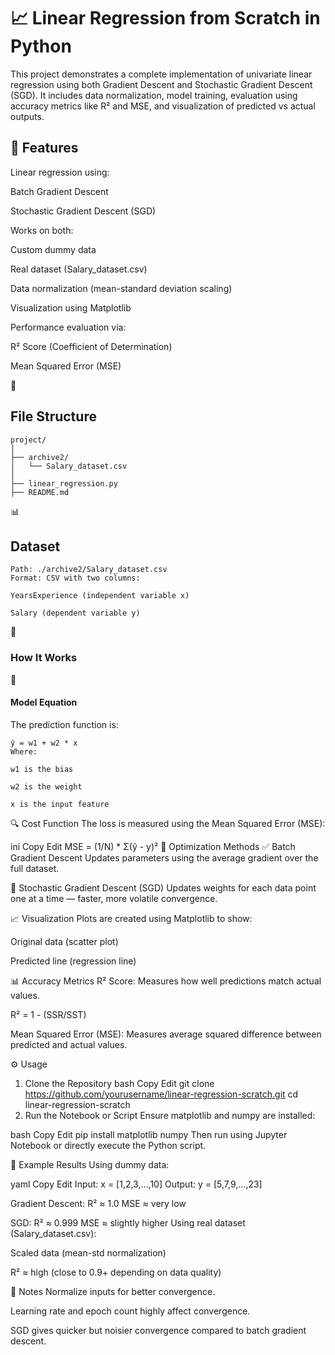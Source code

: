 <h1>📈 Linear Regression from Scratch in Python</h1>
This project demonstrates a complete implementation of univariate linear regression using both Gradient Descent and Stochastic Gradient Descent (SGD). It includes data normalization, model training, evaluation using accuracy metrics like R² and MSE, and visualization of predicted vs actual outputs.

<h2>🔧 Features</h2>
Linear regression using:

Batch Gradient Descent

Stochastic Gradient Descent (SGD)

Works on both:

Custom dummy data

Real dataset (Salary_dataset.csv)

Data normalization (mean-standard deviation scaling)

Visualization using Matplotlib

Performance evaluation via:

R² Score (Coefficient of Determination)

Mean Squared Error (MSE)

📂 <h2>File Structure</h2>
```plaintext
project/
│
├── archive2/
│   └── Salary_dataset.csv   
│
├── linear_regression.py    
├── README.md                

```
📊 <h2>Dataset</h2>
```plaintext
Path: ./archive2/Salary_dataset.csv
Format: CSV with two columns:

YearsExperience (independent variable x)

Salary (dependent variable y)
```
🚀 <h3>How It Works</h3>
🔁 <h4>Model Equation</h4>
The prediction function is:
```equation
ŷ = w1 + w2 * x
Where:

w1 is the bias

w2 is the weight

x is the input feature
```
🔍 Cost Function
The loss is measured using the Mean Squared Error (MSE):

ini
Copy
Edit
MSE = (1/N) * Σ(ŷ - y)²
🧠 Optimization Methods
✅ Batch Gradient Descent
Updates parameters using the average gradient over the full dataset.

🔄 Stochastic Gradient Descent (SGD)
Updates weights for each data point one at a time — faster, more volatile convergence.

📈 Visualization
Plots are created using Matplotlib to show:

Original data (scatter plot)

Predicted line (regression line)

📊 Accuracy Metrics
R² Score: Measures how well predictions match actual values.

R² = 1 - (SSR/SST)

Mean Squared Error (MSE): Measures average squared difference between predicted and actual values.

⚙️ Usage
1. Clone the Repository
bash
Copy
Edit
git clone https://github.com/yourusername/linear-regression-scratch.git
cd linear-regression-scratch
2. Run the Notebook or Script
Ensure matplotlib and numpy are installed:

bash
Copy
Edit
pip install matplotlib numpy
Then run using Jupyter Notebook or directly execute the Python script.

🧪 Example Results
Using dummy data:

yaml
Copy
Edit
Input: x = [1,2,3,...,10]
Output: y = [5,7,9,...,23]

Gradient Descent:
R² ≈ 1.0
MSE ≈ very low

SGD:
R² ≈ 0.999
MSE ≈ slightly higher
Using real dataset (Salary_dataset.csv):

Scaled data (mean-std normalization)

R² ≈ high (close to 0.9+ depending on data quality)

📌 Notes
Normalize inputs for better convergence.

Learning rate and epoch count highly affect convergence.

SGD gives quicker but noisier convergence compared to batch gradient descent.

